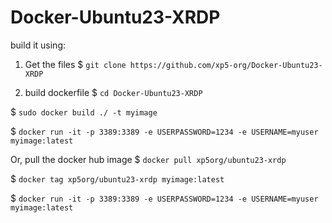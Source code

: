 # Docker-Ubuntu23-XRDP

 
build it using:
1) Get the files
$ ```git clone https://github.com/xp5-org/Docker-Ubuntu23-XRDP```

2) build dockerfile 
$ ```cd Docker-Ubuntu23-XRDP```

$ ```sudo docker build ./ -t myimage```

$ ```docker run -it -p 3389:3389 -e USERPASSWORD=1234 -e USERNAME=myuser myimage:latest```



Or, pull the docker hub image
$ ```docker pull xp5org/ubuntu23-xrdp```

$ ```docker tag xp5org/ubuntu23-xrdp myimage:latest```

$ ```docker run -it -p 3389:3389 -e USERPASSWORD=1234 -e USERNAME=myuser myimage:latest```
